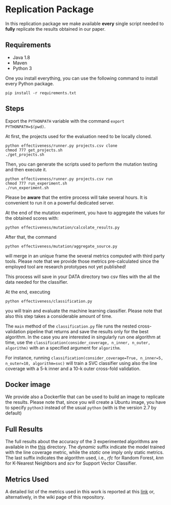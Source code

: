 # Replication Package 

In this replication package we make available **every** single script needed to **fully** replicate the results obtained in our paper.

## Requirements

* Java 1.8
* Maven 
* Python 3

One you install everything, you can use the following command to install every Python package.

`pip install -r requirements.txt`

## Steps

Export the `PYTHONPATH` variable with the command `export PYTHONPATH=$(pwd)`.

At first, the projects used for the evaluation need to be locally cloned.

```
python effectiveness/runner.py projects.csv clone
chmod 777 get_projects.sh
./get_projects.sh
```

Then, you can generate the scripts used to perform the mutation testing and then execute it.

```
python effectiveness/runner.py projects.csv run
chmod 777 run_experiment.sh
./run_experiment.sh
```

Please be **aware** that the entire process will take several hours. It is convenient to run it on a powerful dedicated server.

At the end of the mutation experiment, you have to aggregate the values for the obtained scores with:

```
python effectiveness/mutation/calcolate_results.py
```

After that, the command 
```
python effectiveness/mutation/aggregate_source.py
```
will merge in an unique frame the several metrics computed with third party tools. Please note that we provide those metrics pre-calculated since the employed tool are research prototypes not yet published!

This process will save in your DATA directory two csv files with the all the data needed for the classifier.

At the end, executing 
```
python effectiveness/classification.py
```
you will train and evaluate the machine learning classifier.
Please note that also this step takes a considerable amount of time.

The `main` method of the `classification.py` file runs the nested cross-validation pipeline that returns and save the results only for the best algorithm. 
In the case you are interested in singularly run one algorithm at time, use the `classification(consider_coverage, n_inner, n_outer, algorithm)` with an a specified argument for `algorithm`.

For instance, running
`classification(consider_coverage=True, n_inner=5, n_outer=10, algorithm=svc)`
will train a SVC classifier using also the line coverage with a 5-k inner and a 10-k outer cross-fold validation.

## Docker image
We provide also a Dockerfile that can be used to build an image to replicate the results. Please note that, since you will create a Ubuntu image, you have to specify `python3` instead of the usual `python` (with is the version 2.7 by default)

## Full Results

The full results about the accuracy of the 3 experimented algorithms are available in the [this](https://github.com/sealuzh/lightweight-effectiveness/tree/master/data) directory.
The _dynamic_ suffix indicate the model trained with the line coverage metric, while the _static_ one imply only static metrics. The last suffix indicates the algorithm used, i.e., _rfc_ for Random Forest, _knn_ for K-Nearest Neighbors and _scv_ for Support Vector Classifier.

## Metrics Used

A detailed list of the metrics used in this work is reported at this [link](https://github.com/sealuzh/lightweight-effectiveness/blob/master/metrics.md) or, alternatively, in the wiki page of this repository. 
